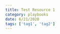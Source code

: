 ```yaml
---
title: Test Resource 1
category: playbooks
date: 6/21/2020
tags: ['tag1', 'tag2']
---
```


<Content chunks={2} />